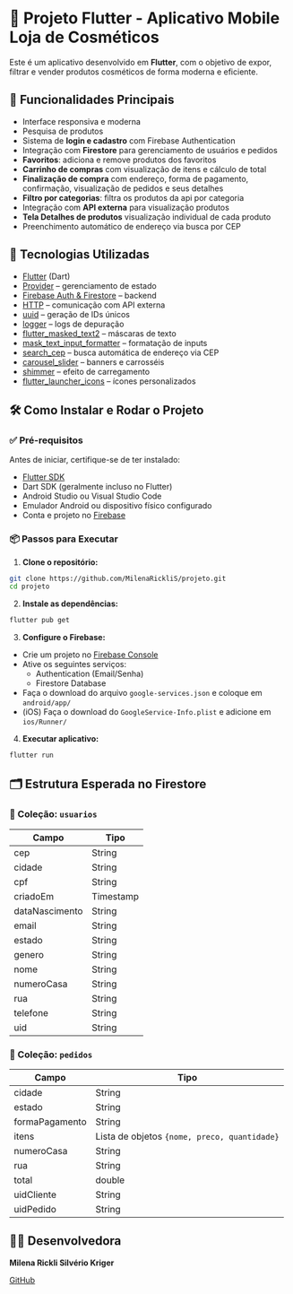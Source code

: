 # 🌟 Projeto Flutter - Aplicativo Mobile Loja de Cosméticos

Este é um aplicativo desenvolvido em **Flutter**, com o objetivo de expor, filtrar e vender produtos cosméticos de forma moderna e eficiente.

## 🚀 Funcionalidades Principais

- Interface responsiva e moderna
- Pesquisa de produtos
- Sistema de **login e cadastro** com Firebase Authentication
- Integração com **Firestore** para gerenciamento de usuários e pedidos
- **Favoritos**: adiciona e remove produtos dos favoritos
- **Carrinho de compras** com visualização de itens e cálculo de total
- **Finalização de compra** com endereço, forma de pagamento, confirmação, visualização de pedidos e seus detalhes
- **Filtro por categorias**: filtra os produtos da api por categoria
- Integração com **API externa** para visualização produtos
- **Tela Detalhes de produtos** visualização individual de cada produto
- Preenchimento automático de endereço via busca por CEP

## 📱 Tecnologias Utilizadas

- [Flutter](https://flutter.dev/) (Dart)
- [Provider](https://pub.dev/packages/provider) – gerenciamento de estado
- [Firebase Auth & Firestore](https://firebase.google.com/) – backend
- [HTTP](https://pub.dev/packages/http) – comunicação com API externa
- [uuid](https://pub.dev/packages/uuid) – geração de IDs únicos
- [logger](https://pub.dev/packages/logger) – logs de depuração
- [flutter_masked_text2](https://pub.dev/packages/flutter_masked_text2) – máscaras de texto
- [mask_text_input_formatter](https://pub.dev/packages/mask_text_input_formatter) – formatação de inputs
- [search_cep](https://pub.dev/packages/search_cep) – busca automática de endereço via CEP
- [carousel_slider](https://pub.dev/packages/carousel_slider) – banners e carrosséis
- [shimmer](https://pub.dev/packages/shimmer) – efeito de carregamento
- [flutter_launcher_icons](https://pub.dev/packages/flutter_launcher_icons) – ícones personalizados

## 🛠️ Como Instalar e Rodar o Projeto

### ✅ Pré-requisitos

Antes de iniciar, certifique-se de ter instalado:

- [Flutter SDK](https://docs.flutter.dev/get-started/install)
- Dart SDK (geralmente incluso no Flutter)
- Android Studio ou Visual Studio Code
- Emulador Android ou dispositivo físico configurado
- Conta e projeto no [Firebase](https://firebase.google.com/)

### 📦 Passos para Executar

1. **Clone o repositório:**

```bash
git clone https://github.com/MilenaRickliS/projeto.git
cd projeto
```

2. **Instale as dependências:**

```bash
flutter pub get
```

3. **Configure o Firebase:**

- Crie um projeto no [Firebase Console](https://console.firebase.google.com/)
- Ative os seguintes serviços:
  - Authentication (Email/Senha)
  - Firestore Database
- Faça o download do arquivo `google-services.json` e coloque em `android/app/`
- (iOS) Faça o download do `GoogleService-Info.plist` e adicione em `ios/Runner/`

4. **Executar aplicativo:**

```bash
flutter run
```

## 🗂️ Estrutura Esperada no Firestore

### 📁 Coleção: `usuarios`

| Campo           | Tipo      |
|----------------|-----------|
| cep            | String    |
| cidade         | String    |
| cpf            | String    |
| criadoEm       | Timestamp |
| dataNascimento | String    |
| email          | String    |
| estado         | String    |
| genero         | String    |
| nome           | String    |
| numeroCasa     | String    |
| rua            | String    |
| telefone       | String    |
| uid            | String    |

### 📁 Coleção: `pedidos`

| Campo          | Tipo                           |
|----------------|--------------------------------|
| cidade         | String                         |
| estado         | String                         |
| formaPagamento | String                         |
| itens          | Lista de objetos `{nome, preco, quantidade}` |
| numeroCasa     | String                         |
| rua            | String                         |
| total          | double                         |
| uidCliente     | String                         |
| uidPedido      | String                         |

## 👩‍💻 Desenvolvedora

**Milena Rickli Silvério Kriger**

[GitHub](https://github.com/MilenaRickliS)

